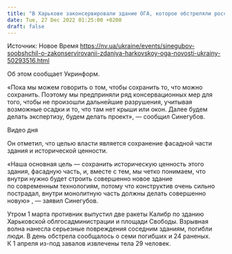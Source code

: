 ```yaml
---
title: "В Харькове законсервировали здание ОГА, которое обстреляли россияне"
date: Tue, 27 Dec 2022 01:25:00 +0200
draft: false
---
```

Источник: Новое Время https://nv.ua/ukraine/events/sinegubov-soobshchil-o-zakonservirovanii-zdaniya-harkovskoy-oga-novosti-ukrainy-50293516.html


Об этом сообщает Укринформ.

«Пока мы можем говорить о том, чтобы сохранить то, что можно сохранить. Поэтому мы предприняли ряд консервационных мер для того, чтобы не произошли дальнейшие разрушения, учитывая возможные осадки и то, что там нет крыши или окон. Далее будем делать экспертизу, будем делать проект», — сообщил Синегубов.

 Видео дня   

Он отметил, что целью власти является сохранение фасадной части здания и исторической ценности.

«Наша основная цель — сохранить историческую ценность этого здания, фасадную часть, и, вместе с тем, мы четко понимаем, что внутри нужно будет строить совершенно новое здание по современным технологиям, потому что конструктив очень сильно пострадал, внутри монолитную часть должны делать совершенно новую» , — заявил Синегубов.

Утром 1 марта противник выпустил две ракеты Калибр по зданию Харьковской облгосадминистрации и площади Свободы. Взрывная волна нанесла серьезные повреждения соседним зданиям, погибли люди. В день обстрела сообщалось о семи погибших и 24 раненых. К 1 апреля из-под завалов извлечены тела 29 человек.
